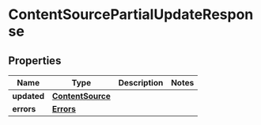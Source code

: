 # ContentSourcePartialUpdateResponse

## Properties
Name | Type | Description | Notes
------------ | ------------- | ------------- | -------------
**updated** | [**ContentSource**](ContentSource.md) |  | 
**errors** | [**Errors**](Errors.md) |  | 

